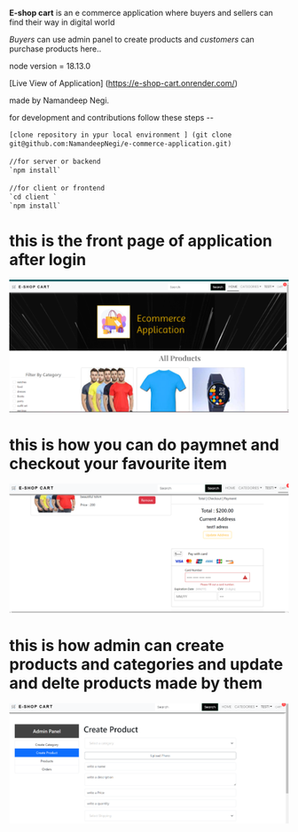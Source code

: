 **E-shop cart** is an e commerce application where buyers and sellers can find their way in digital world

*Buyers* can use admin panel to create products and *customers* can purchase products here..



node version = 18.13.0

[Live View of Application] (https://e-shop-cart.onrender.com/)


made by Namandeep Negi.



for development and contributions follow these steps --
```
[clone repository in ypur local environment ] (git clone git@github.com:NamandeepNegi/e-commerce-application.git)

//for server or backend
`npm install`

//for client or frontend
`cd client `
`npm install`
```

# this is the front page of application after login
![front page](eshop1.png)

# this is how you can do paymnet and checkout your favourite item
![payment page](eshop3.png)

# this is how admin can create products and categories and update and delte products made by them
![payment page](eshop4.png)